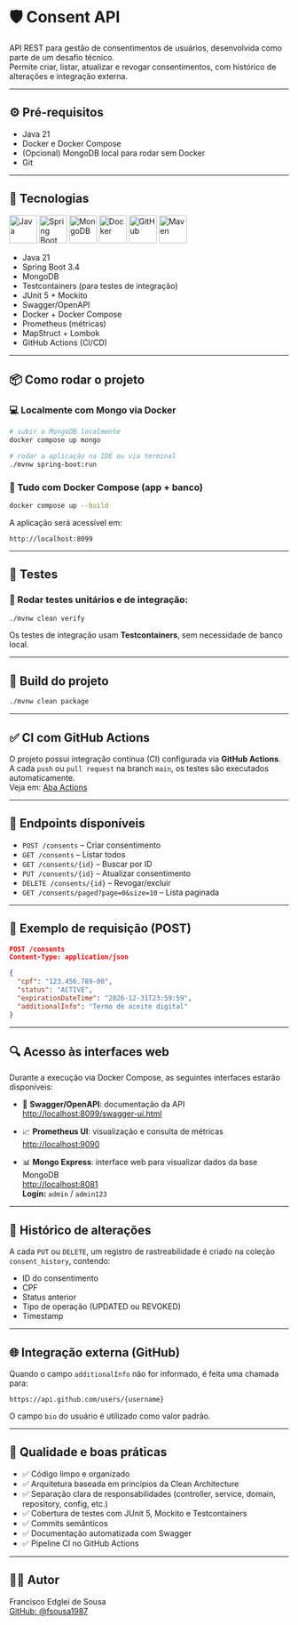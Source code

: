 # 🛡️ Consent API

API REST para gestão de consentimentos de usuários, desenvolvida como parte de um desafio técnico.  
Permite criar, listar, atualizar e revogar consentimentos, com histórico de alterações e integração externa.

---

## ⚙️ Pré-requisitos

- Java 21
- Docker e Docker Compose
- (Opcional) MongoDB local para rodar sem Docker
- Git

---

## 🚀 Tecnologias
<p align="left">
  <img src="https://cdn.jsdelivr.net/gh/devicons/devicon/icons/java/java-original.svg" alt="Java" width="50"/>
  <img src="https://cdn.jsdelivr.net/gh/devicons/devicon/icons/spring/spring-original.svg" alt="Spring Boot" width="50"/>
  <img src="https://cdn.jsdelivr.net/gh/devicons/devicon/icons/mongodb/mongodb-original.svg" alt="MongoDB" width="50"/>
  <img src="https://cdn.jsdelivr.net/gh/devicons/devicon/icons/docker/docker-original.svg" alt="Docker" width="50"/>
  <img src="https://cdn.jsdelivr.net/gh/devicons/devicon/icons/github/github-original.svg" alt="GitHub" width="50"/>
  <img src="https://cdn.jsdelivr.net/gh/devicons/devicon/icons/maven/maven-original.svg" alt="Maven" width="50"/>
</p>

- Java 21 
- Spring Boot 3.4
- MongoDB
- Testcontainers (para testes de integração)
- JUnit 5 + Mockito
- Swagger/OpenAPI
- Docker + Docker Compose
- Prometheus (métricas)
- MapStruct + Lombok
- GitHub Actions (CI/CD)

---

## 📦 Como rodar o projeto

### 💻 Localmente com Mongo via Docker

```bash
# subir o MongoDB localmente
docker compose up mongo
```

```bash
# rodar a aplicação na IDE ou via terminal
./mvnw spring-boot:run
```

### 🐳 Tudo com Docker Compose (app + banco)

```bash
docker compose up --build
```

A aplicação será acessível em:

```
http://localhost:8099
```

---

## 🧪 Testes

### 🔬 Rodar testes unitários e de integração:

```bash
./mvnw clean verify
```

Os testes de integração usam **Testcontainers**, sem necessidade de banco local.

---

## 🔄 Build do projeto

```bash
./mvnw clean package
```

---

## ✅ CI com GitHub Actions

O projeto possui integração contínua (CI) configurada via **GitHub Actions**.  
A cada `push` ou `pull request` na branch `main`, os testes são executados automaticamente.  
Veja em: [Aba Actions](https://github.com/fsousa1987/consent-api/actions)

---

## 📂 Endpoints disponíveis

- `POST /consents` – Criar consentimento
- `GET /consents` – Listar todos
- `GET /consents/{id}` – Buscar por ID
- `PUT /consents/{id}` – Atualizar consentimento
- `DELETE /consents/{id}` – Revogar/excluir
- `GET /consents/paged?page=0&size=10` – Lista paginada

---

## 📄 Exemplo de requisição (POST)

```json
POST /consents
Content-Type: application/json

{
  "cpf": "123.456.789-00",
  "status": "ACTIVE",
  "expirationDateTime": "2026-12-31T23:59:59",
  "additionalInfo": "Termo de aceite digital"
}
```

---

## 🔍 Acesso às interfaces web

Durante a execução via Docker Compose, as seguintes interfaces estarão disponíveis:

- 🔧 **Swagger/OpenAPI**: documentação da API\
  [http://localhost:8099/swagger-ui.html](http://localhost:8099/swagger-ui.html)

- 📈 **Prometheus UI**: visualização e consulta de métricas\
  [http://localhost:9090](http://localhost:9090)

- 📊 **Mongo Express**: interface web para visualizar dados da base MongoDB\
  [http://localhost:8081](http://localhost:8081)\
  **Login:** `admin` / `admin123`

---

## 🧾 Histórico de alterações

A cada `PUT` ou `DELETE`, um registro de rastreabilidade é criado na coleção `consent_history`, contendo:

- ID do consentimento
- CPF
- Status anterior
- Tipo de operação (UPDATED ou REVOKED)
- Timestamp

---

## 🌐 Integração externa (GitHub)

Quando o campo `additionalInfo` não for informado, é feita uma chamada para:

```
https://api.github.com/users/{username}
```

O campo `bio` do usuário é utilizado como valor padrão.

---

## 🧼 Qualidade e boas práticas

- ✅ Código limpo e organizado
- ✅ Arquitetura baseada em princípios da Clean Architecture
- ✅ Separação clara de responsabilidades (controller, service, domain, repository, config, etc.)
- ✅ Cobertura de testes com JUnit 5, Mockito e Testcontainers
- ✅ Commits semânticos
- ✅ Documentação automatizada com Swagger
- ✅ Pipeline CI no GitHub Actions

---

## 🧑‍💻 Autor

Francisco Edglei de Sousa  
[GitHub: @fsousa1987](https://github.com/fsousa1987)
